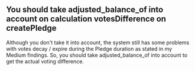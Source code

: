 ## You should take adjusted_balance_of into account on calculation votesDifference on createPledge

Although you don't take it into account, the system still has some problems with votes decay / expire during the Pledge duration as stated in my Medium findings. So, you should take adjusted_balance_of into account to get the actual voting difference.